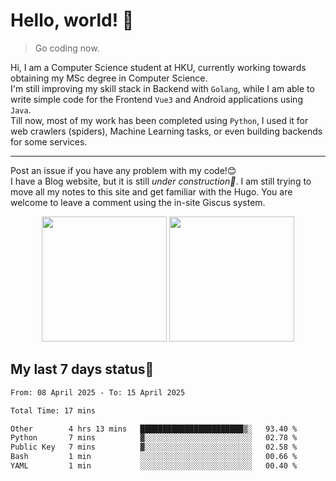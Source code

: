 # Hello, world! 🥰
> Go coding now.
  
Hi, I am a Computer Science student at HKU, currently working towards obtaining my MSc degree in Computer Science.  
I'm still improving my skill stack in Backend with `Golang`, while I am able to write simple code for the Frontend `Vue3` and Android applications using `Java`.  
Till now, most of my work has been completed using `Python`, I used it for web crawlers (spiders), Machine Learning tasks, or even building backends for some services.

-------
Post an issue if you have any problem with my code!😊  
I have a Blog website, but it is still *under construction🚧*. I am still trying to move all my notes to this site and get familiar with the Hugo. You are welcome to leave a comment using the in-site Giscus system.  


<div align="center">
<div><img src="https://github-readme-stats.vercel.app/api?username=Xrondev&count_private=true" height="200px"/> <img src="https://github-readme-stats.vercel.app/api/top-langs/?username=Xrondev" height="200px"/></div>
</div>
<div align="center"></div>  

## My last 7 days status🧐

<!--START_SECTION:waka-->

```txt
From: 08 April 2025 - To: 15 April 2025

Total Time: 17 mins

Other        4 hrs 13 mins   ███████████████████████▒░   93.40 %
Python       7 mins          ▓░░░░░░░░░░░░░░░░░░░░░░░░   02.78 %
Public Key   7 mins          ▓░░░░░░░░░░░░░░░░░░░░░░░░   02.58 %
Bash         1 min           ░░░░░░░░░░░░░░░░░░░░░░░░░   00.66 %
YAML         1 min           ░░░░░░░░░░░░░░░░░░░░░░░░░   00.40 %
```

<!--END_SECTION:waka-->
